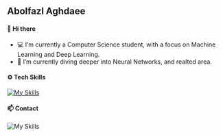 <!-- <h2 align='left' style="color:blue;"> Hey there <img src="https://media.giphy.com/media/hvRJCLFzcasrR4ia7z/giphy.gif" width="25px">
<br/>
 -->

## Abolfazl Aghdaee 
#### 👋 Hi there
- 💻  I’m currently a Computer Science student, with a focus on Machine Learning and Deep Learning.
- 🌱  I’m currently diving deeper into Neural Networks, and realted area.


#### ⚙️ Tech Skills 
[![My Skills](https://skillicons.dev/icons?i=py,anaconda,pytorch,tensorflow,sklearn,ubuntu,vscode,opencv,cpp,git,github,linux,bootstrap,html,css&perline=8)](https://skillicons.dev)
<!-- ![My Skills](https://skillicons.dev/icons?i=opencv,cpp,git,github,linux,bootstrap,html,css) -->


#### 📫 Contact
![My Skills](https://skillicons.dev/icons?i=linkedin)
